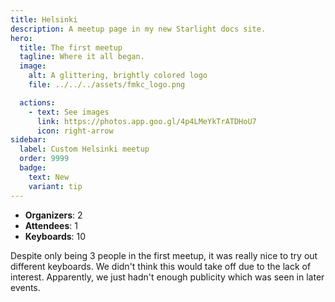 ```yaml
---
title: Helsinki
description: A meetup page in my new Starlight docs site.
hero:
  title: The first meetup
  tagline: Where it all began.
  image:
    alt: A glittering, brightly colored logo
    file: ../../../assets/fmkc_logo.png

  actions:
    - text: See images
      link: https://photos.app.goo.gl/4p4LMeYkTrATDHoU7
      icon: right-arrow
sidebar:
  label: Custom Helsinki meetup
  order: 9999
  badge:
    text: New
    variant: tip
---
```


- **Organizers**: 2  
- **Attendees**: 1  
- **Keyboards**: 10  

Despite only being 3 people in the first meetup, it was really nice to try out different keyboards. We didn't think this would take off due to the lack of interest. Apparently, we just hadn't enough publicity which was seen in later events.
